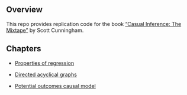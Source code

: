 
<!-- README.md is generated from README.Rmd. Please edit that file -->

## Overview

This repo provides replication code for the book [“Casual Inference: The
Mixtape”](http://scunning.com/cunningham_mixtape.pdf) by Scott
Cunningham.

## Chapters

  - [Properties of
    regression](https://github.com/johnson-shuffle/mixtape-code/tree/master/ch03)

  - [Directed acyclical
    graphs](https://github.com/johnson-shuffle/mixtape-code/tree/master/ch04)

  - [Potential outcomes causal
    model](https://github.com/johnson-shuffle/mixtape-code/tree/master/ch05)
